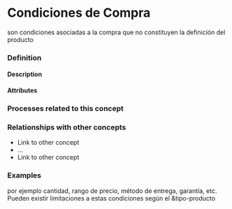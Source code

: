 Condiciones de Compra
======
son condiciones asociadas a la compra que no constituyen la definición del producto

### Definition

#### Description

#### Attributes

### Processes related to this concept

### Relationships with other concepts
* Link to other concept 
* ...
* Link to other concept

### Examples 
por ejemplo cantidad, rango de precio, método de entrega, garantía, etc. Pueden existir limitaciones a estas condiciones según el &tipo-producto



